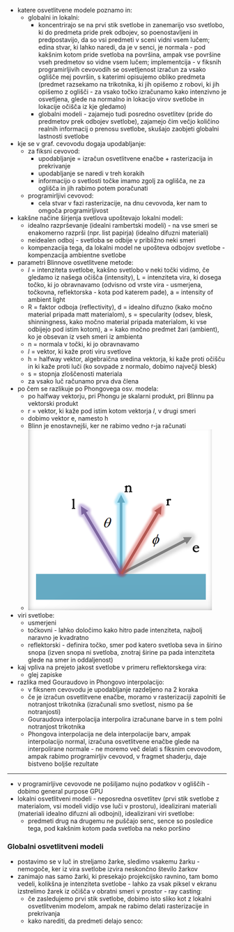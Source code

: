 - katere osvetlitvene modele poznamo in:
	- globalni in lokalni:
		- koncentrirajo se na prvi stik svetlobe in zanemarijo vso svetlobo, ki do predmeta pride prek odbojev, so poenostavljeni in predpostavijo, da so vsi predmeti v sceni vidni vsem lučem; edina stvar, ki lahko naredi, da je v senci, je normala - pod kakšnim kotom pride svetloba na površina, ampak vse površine vseh predmetov so vidne vsem lučem; implementcija - v fiksnih programirljivih cevovodih se osvetljenost izračun za vsako oglišče mej površin, s katerimi opisujemo obliko predmeta (predmet razsekamo na trikotnika, ki jih opišemo z robovi, ki jih opišemo z oglišči - za vsako točko izračunamo kako intenzivno je osvetljena, glede na normalno in lokacijo virov svetlobe in lokacije očišča iz kje gledamo)
		- globalni modeli - zajamejo tudi posredno osvetlitev (pride do predmetov prek odbojev svetlobe), zajamejo čim večjo količino realnih informacij o prenosu svetlobe, skušajo zaobjeti globalni lastnosti svetlobe
- kje se v graf. cevovodu dogaja upodabljanje:
	- za fiksni cevovod:
		- upodabljanje = izračun osvetlitvene enačbe + rasterizacija in prekrivanje
		- upodabljanje se naredi v treh korakih
		- informacijo o svetlosti točke imamo zgolj za oglišča, ne za oglišča in jih rabimo potem poračunati
	- programirljivi cevovod:
		- cela stvar v fazi rasterizacije, na dnu cevovoda, ker nam to omgoča programirljivost
- kakšne načine širjenja svetlova upoštevajo lokalni modeli:
	- idealno razprševanje (idealni rambertski modeli) - na vse smeri se enakomerno razprši (npr. list papirja) (idealno difuzni materiali)
	- neidealen odboj - svetloba se odbije v približno neki smeri
	- kompenzacija tega, da lokalni model ne upošteva odbojov svetlobe - kompenzacija ambientne svetlobe
- parametri Blinnove osvetlitvene metode:
	- $I$ = intenziteta svetlobe, kakšno svetlobo v neki točki vidimo, če gledamo iz našega očišča (intensity), L = intenziteta vira, ki dosega točko, ki jo obravnavamo (odvisno od vrste vira - usmerjena, točkovna, reflektorska - kota pod katerem pade), a = intensity of ambient light
	- R = faktor odboja (reflectivity), d = idealno difuzno (kako močno material pripada matt materialom), s = specularity (odsev, blesk, shinningness, kako močno material pripada materialom, ki vse odbijejo pod istim kotom), a = kako močno predmet žari (ambient), ko je obsevan iz vseh smeri iz ambienta 
	- n = normala v točki, ki jo obravnavamo
	- $l$ = vektor, ki kaže proti viru svetlove
	- h = halfway vektor, algebraična sredina vektorja, ki kaže proti očišču in ki kaže proti luči (ko sovpade z normalo, dobimo največji blesk)
	- s = stopnja zloščenosti materiala
	- za vsako luč računamo prva dva člena
- po čem se razlikuje po Phongovega osv. modela:
	- po halfway vektorju, pri Phongu je skalarni produkt, pri Blinnu pa vektorski produkt
	- r = vektor, ki kaže pod istim kotom vektorja $l$, v drugi smeri
	- dobimo vektor e, namesto h
	- Blinn je enostavnejši, ker ne rabimo vedno r-ja računati
	- ![100](../../Images2/Pasted%20image%2020241120103744.png)
- viri svetlobe:
	- usmerjeni
	- točkovni - lahko določimo kako hitro pade intenziteta, najbolj naravno je kvadratno
	- reflektorski - definira točko, smer pod katero svetloba seva in širino snopa (izven snopa ni svetloba, znotraj širine pa pada intenziteta glede na smer in oddaljenost)
- kaj vpliva na prejeto jakost svetlobe v primeru reflektorskega vira:
	- glej zapiske
- razlika med Gouraudovo in Phongovo interpolacijo:
	- v fiksnem cevovodu je upodabljanje razdeljeno na 2 koraka
	- če je izračun osvetlitvene enačbe, moramo v rasterizaciji zapolniti še notranjost trikotnika (izračunali smo svetlost, nismo pa še notranjosti)
	- Gouraudova interpolacija interpolira izračunane barve in s tem polni notranjost trikotnika
	- Phongova interpolacija ne dela interpolacije barv, ampak interpolacijo normal, izračuna osvetlitvene enačbe glede na interpolirane normale - ne moremo več delati s fiksnim cevovodom, ampak rabimo programirljiv cevovod, v fragmet shaderju, daje bistveno boljše rezultate

---

- v programirljive cevovode ne pošiljamo nujno podatkov v ogliščih - dobimo general purpose GPU
- lokalni osvetlitveni modeli - neposredna osvetlitev (prvi stik svetlobe z materialom, vsi modeli vidijo vse luči v prostoru), idealizirani materiali (materiali idealno difuzni ali odbojni), idealizirani viri svetlobe:
	- predmeti drug na drugemu ne puščajo senc, sence so posledice tega, pod kakšnim kotom pada svetloba na neko poršino
### Globalni osvetlitveni modeli

- postavimo se v luč in streljamo žarke, sledimo vsakemu žarku - nemogoče, ker iz vira svetlobe izvira neskončno število žarkov
- zanimajo nas samo žarki, ki presekajo projekcijsko ravnino, tam bomo vedeli, kolikšna je intenziteta svetlobe - lahko za vsak piksel v ekranu izstrelimo žarek iz očišča v obratni smeri v prostor - ray casting:
	- če zasledujemo prvi stik svetlobe, dobimo isto sliko kot z lokalni osvetlitvenim modelom, ampak ne rabimo delati rasterizacije in prekrivanja
	- kako narediti, da predmeti delajo senco:
